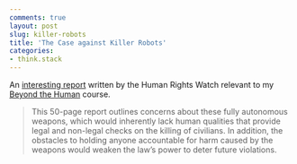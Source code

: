 ```yaml
---
comments: true
layout: post
slug: killer-robots
title: 'The Case against Killer Robots'
categories:
- think.stack
---
```


An [interesting
report](http://www.hrw.org/reports/2012/11/19/losing-humanity-0) written by
the Human Rights Watch relevant to my [Beyond the
Human](https://docs.google.com/document/d/1ZWElPChwL5P5K6xqDjNhdVBRCimroFecKo1xlupGCoo/edit)
course.

>This 50-page report outlines concerns about these fully autonomous weapons,
which would inherently lack human qualities that provide legal and non-legal
checks on the killing of civilians. In addition, the obstacles to holding
anyone accountable for harm caused by the weapons would weaken the law’s power
to deter future violations.
